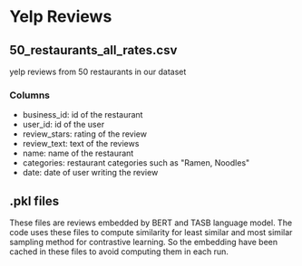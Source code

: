 



# Yelp Reviews


## 50_restaurants_all_rates.csv

yelp reviews from 50 restaurants in our dataset

### Columns
- business_id: id of the restaurant
- user_id: id of the user
- review_stars: rating of the review
- review_text: text of the reviews
- name: name of the restaurant
- categories: restaurant categories such as "Ramen, Noodles"
- date: date of user writing the review


## .pkl files

These files are reviews embedded by BERT and TASB language model. The code uses these files to compute similarity for least similar and most similar sampling method for contrastive learning. So the embedding have been cached in these files to avoid computing them in each run.
